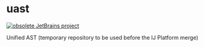 # uast

[![obsolete JetBrains project](http://jb.gg/badges/obsolete.svg)](https://confluence.jetbrains.com/display/ALL/JetBrains+on+GitHub)

Unified AST (temporary repository to be used before the IJ Platform merge)
